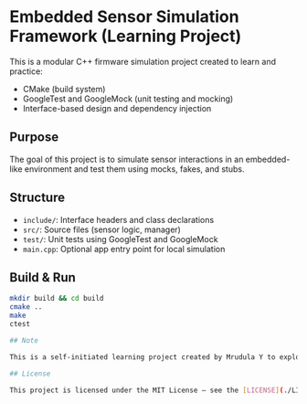 # Embedded Sensor Simulation Framework (Learning Project)

This is a modular C++ firmware simulation project created to learn and practice:
- CMake (build system)
- GoogleTest and GoogleMock (unit testing and mocking)
- Interface-based design and dependency injection

## Purpose

The goal of this project is to simulate sensor interactions in an embedded-like environment and test them using mocks, fakes, and stubs.

## Structure

- `include/`: Interface headers and class declarations
- `src/`: Source files (sensor logic, manager)
- `test/`: Unit tests using GoogleTest and GoogleMock
- `main.cpp`: Optional app entry point for local simulation

## Build & Run

```bash
mkdir build && cd build
cmake ..
make
ctest

## Note

This is a self-initiated learning project created by Mrudula Y to explore software testing, build systems, and embedded-style modular design using C++. It is not used in production systems.

## License

This project is licensed under the MIT License – see the [LICENSE](./LICENSE) file for details.

